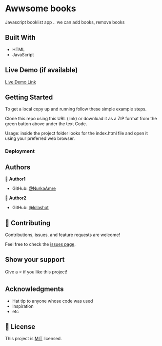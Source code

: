 # Awwsome books

Javascript booklist app .. we can add books, remove books


## Built With

- HTML
- JavaScript

## Live Demo (if available)

[Live Demo Link](https://livedemo.com)


## Getting Started

To get a local copy up and running follow these simple example steps.

Clone this repo using this URL (link) or download it as a ZIP format from the green button above under the text Code.

Usage: inside the project folder looks for the index.html file and open it using your preferred web browser.

### Deployment



## Authors

👤 **Author1**

- GitHub: [@NurkaAmre](https://github.com/NurkaAmre)

👤 **Author2**

- GitHub: [@lolashot](https://github.com/lolashot)


## 🤝 Contributing

Contributions, issues, and feature requests are welcome!

Feel free to check the [issues page](../../issues/).

## Show your support

Give a ⭐️ if you like this project!

## Acknowledgments

- Hat tip to anyone whose code was used
- Inspiration
- etc

## 📝 License

This project is [MIT](./LICENSE) licensed.

